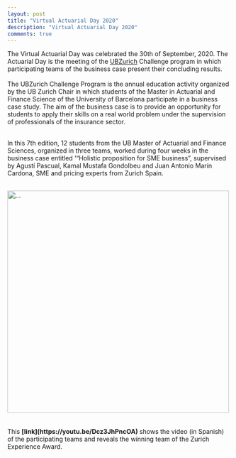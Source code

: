 ```yaml
---
layout: post
title: "Virtual Actuarial Day 2020"
description: "Virtual Actuarial Day 2020"
comments: true
---
```


The Virtual Actuarial Day was celebrated the 30th of September, 2020. The Actuarial Day is the meeting of the [UBZurich](https://www.ub.edu/catedres/en/node/161) Challenge program in which participating teams of the business case present their concluding results.<br>
<br>
The UBZurich Challenge Program is the annual education activity organized by the UB Zurich Chair in which students of the Master in Actuarial and Finance Science of the University of Barcelona participate in a business case study. The aim of the business case is to provide an opportunity for students to apply their skills on a real world problem under the supervision of professionals of the insurance sector.<br>
<br>

In this 7th edition, 12 students from the UB Master of Actuarial and Finance Sciences, organized in three teams, worked during four weeks in the business case entitled ‘“Holistic proposition for SME business”, supervised by Agustí Pascual, Kamal Mustafa Gondolbeu and Juan Antonio Marín Cardona, SME and pricing experts from Zurich Spain.<br>

<br />
<img align="middle" width="500" src="{{ site.url }}/images/actuarialday2020.png" alt="...">
<br />
<br />

<br>
This <b>[link](https://youtu.be/Dcz3JhPncOA)</b> shows the video (in Spanish) of the participating teams and reveals the winning team of the Zurich Experience Award.
<br/>
